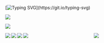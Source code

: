 [![Typing SVG](https://readme-typing-svg.herokuapp.com?font=Ubuntu+Mono&color=%23AAF71F&size=50&center=true&vCenter=true&width=1700&height=150&lines=printf(%22Hello%2C+%25s!%22%2C+your_name);%24my_name+%3D+'marufura';echo+'Nice+to+meet+you!';System.out.println(%22My+profile%22);std%3A%3Acout+%3C%3C+%22I+am+a+university+student+in+Japan.%22+%3C%3C+std%3A%3Aendl;console.log(%22I'm+majoring+in+Software+Engineering%22);SELECT+my_fav+FROM+me;my_fav+%3D+%5B'Traveling'%2C+'Camping'%2C+'Gaming'%5D;%3Cp%3EThank+you+for+visiting!%3C%2Fp%3E;jmp+start)](https://git.io/typing-svg)

<a href="https://twitter.com/_marufura_"><img src="https://img.shields.io/twitter/follow/_marufura_?label=Twitter"></img></a>

<a href="https://www.linkedin.com/in/悠宇-高井-3b114b227/"><img src="https://img.shields.io/badge/LinkedIn-0077B5?style=for-the-badge&logo=linkedin&logoColor=white"></img></a>


<a href="https://github.com/anuraghazra/github-readme-stats">
    <img align="left" src="https://github-readme-stats.vercel.app/api?username=marufura&count_private=true&show_icons=true&theme=dracula" />
</a>
<a href="https://github.com/anuraghazra/github-readme-stats">
    <img align="left" src="https://github-readme-stats.vercel.app/api/top-langs/?username=marufura&layout=compact&theme=dracula" />
</a>

<div style="text-align: center;">
    <a href="https://github.com/anuraghazra/github-readme-stats">
        <img align="left" src="https://github-readme-stats.vercel.app/api?username=marufura&count_private=true&show_icons=true&theme=dracula" />
    </a>

<div style="text-align: center;">
    <a href="https://github.com/anuraghazra/github-readme-stats">
        <img align="left" src="https://github-readme-stats.vercel.app/api/top-langs/?username=marufura&layout=compact&theme=dracula" />
    </a>
</div>

<!-- ![](https://github-profile-summary-cards.vercel.app/api/cards/profile-details?username=marufura&theme=monokai) -->

<div style="text-align: center;">
<a href="https://github-profile-summary-cards.vercel.app/api/cards/profile-details">
    <img src="https://github-profile-summary-cards.vercel.app/api/cards/profile-details?username=marufura&theme=monokai" />
</a>
</div>
